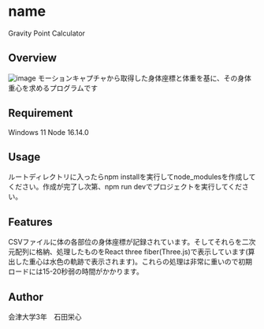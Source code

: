 # name
Gravity Point Calculator

## Overview
![image](https://user-images.githubusercontent.com/102859047/232652208-4aa61b17-9b38-4109-8e81-2b9afcc6aa67.jpg)
モーションキャプチャから取得した身体座標と体重を基に、その身体重心を求めるプログラムです

## Requirement
Windows 11
Node 16.14.0

## Usage
ルートディレクトリに入ったらnpm installを実行してnode_modulesを作成してください。作成が完了し次第、npm run devでプロジェクトを実行してください。

## Features
CSVファイルに体の各部位の身体座標が記録されています。そしてそれらを二次元配列に格納、処理したものをReact three fiber(Three.js)で表示しています(算出した重心は水色の軌跡で表示されます)。これらの処理は非常に重いので初期ロードには15-20秒弱の時間がかかります。

## Author
会津大学3年　石田栄心
